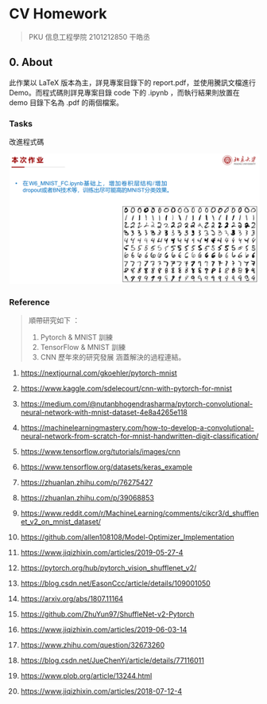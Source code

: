 # CV Homework

> PKU 信息工程學院 2101212850 干皓丞

## 0. About

此作業以 LaTeX 版本為主，詳見專案目錄下的 report.pdf，並使用騰訊文檔進行 Demo。而程式碼則詳見專案目錄 code 下的 .ipynb ，而執行結果則放置在 demo 目錄下名為 .pdf 的兩個檔案。


### Tasks

改進程式碼

![](https://github.com/kancheng/kan-cs-report-in-2021/blob/main/CV/pytorch-tensorflow-mnist/pic/1.png)

### Reference

>
>  順帶研究如下 ：
>   1) Pytorch & MNIST 訓練
>   2) TensorFlow & MNIST 訓練
>   3) CNN 歷年來的研究發展
>   涵蓋解決的過程連結。
>

1. https://nextjournal.com/gkoehler/pytorch-mnist

2. https://www.kaggle.com/sdelecourt/cnn-with-pytorch-for-mnist

3. https://medium.com/@nutanbhogendrasharma/pytorch-convolutional-neural-network-with-mnist-dataset-4e8a4265e118

4. https://machinelearningmastery.com/how-to-develop-a-convolutional-neural-network-from-scratch-for-mnist-handwritten-digit-classification/

5. https://www.tensorflow.org/tutorials/images/cnn

6. https://www.tensorflow.org/datasets/keras_example

7. https://zhuanlan.zhihu.com/p/76275427

8. https://zhuanlan.zhihu.com/p/39068853

9. https://www.reddit.com/r/MachineLearning/comments/cikcr3/d_shufflenet_v2_on_mnist_dataset/

10. https://github.com/allen108108/Model-Optimizer_Implementation

11. https://www.jiqizhixin.com/articles/2019-05-27-4

12. https://pytorch.org/hub/pytorch_vision_shufflenet_v2/

13. https://blog.csdn.net/EasonCcc/article/details/109001050

14. https://arxiv.org/abs/1807.11164

15. https://github.com/ZhuYun97/ShuffleNet-v2-Pytorch

16. https://www.jiqizhixin.com/articles/2019-06-03-14

17. https://www.zhihu.com/question/32673260

18. https://blog.csdn.net/JueChenYi/article/details/77116011

19. https://www.plob.org/article/13244.html

20. https://www.jiqizhixin.com/articles/2018-07-12-4



